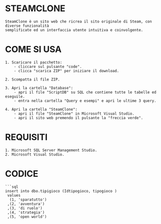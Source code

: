 # STEAMCLONE

	SteamClone è un sito web che ricrea il sito originale di Steam, con diverse funzionalità
	semplificate ed un interfaccia utente intuitiva e coinvolgente.
	
# COME SI USA

	1. Scaricare il pacchetto:
		- cliccare sul pulsante "code".
		- clicca "scarica ZIP" per iniziare il download.
		
	2. Scompatta il file ZIP.
	
	3. Apri la cartella "Database":
		- apri il file "ScriptDB" su SQL che contiene tutte le tabelle ed eseguile.
		- entra nella cartella "Query e esempi" e apri le ultime 3 query.
	
	4. Apri la cartella "SteamClone":
		- apri il file "SteamClone" in Microsoft Visual Studio.
		- apri il sito web premendo il pulsante la "freccia verde".
		
		 
		 
# REQUISITI

	1. Microsoft SQL Server Management Studio.
	2. Microsoft Visual Studio.
	
	

# CODICE

	```sql
	insert into dbo.tipigioco (Idtipogioco, tipogioco )
	 values 
	  (1, 'sparatutto')
	 ,(2, 'avventura')
	 ,(3, 'di ruolo')
	 ,(4, 'strategia')
	 ,(5, 'open world')